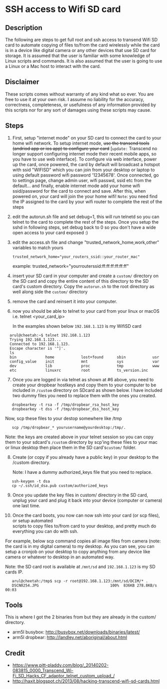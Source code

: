 # SSH access to Wifi SD card

## Description
The following are steps to get full root and ssh access to transend Wifi SD card 
to automate copying of files to/from the card wirelessly while the card is in a 
device like digital camera or any other devices that use SD card for storage. It 
is assumed that the user is familiar with some knowledge of Linux scripts and 
commands. It is also assumed that the user is going to use a Linux or a Mac host 
to interact with the card.

## Disclaimer
These scripts comes without warranty of any kind what so ever. You are free to use it at 
your own risk. I assume no liability for the accuracy, correctness, completeness, or 
usefulness of any information provided by this scripts nor for any sort of damages 
using these scripts may cause.

## Steps
1. First, setup "internet mode" on your SD card to connect the card to your home wifi network. 
   To setup internet mode, <del>use the transend tools (andriod app or ios app) to configure your card</del> 
   [`update:` Transcend no longer support configuring internet mode their recent mobile apps, so you have to 
   use web interface]. To configure via web interface, power up the card, once powered, the card by default 
   will broadcast a hotspot with ssid "WIFISD" which you can join from your desktop or laptop to using 
   default password wifi password '12345678'. Once connected, go to settings page, change admin user, 
   wifi passwd, ssid etc from the default... and finally, enable internet mode add your home wifi 
   ssid/password for the card to connect and save. After this, when powered on, your card will join 
   the your home wifi! `Note`: you need find the IP assigned to the card by your wifi router to complete 
   the rest of the steps

2. edit the autorun.sh file and set debug=1, this will run telnetd so you can 
   telnet to the card to complete the rest of the steps. Once you setup the sshd 
   in following steps, set debug back to 0 so you don't have a wide open access 
   to your card exposed :)

3. edit the access.sh file and change "trusted_network_home,work,other" variables to 
   match yours
   ```
   trusted_network_home="your_routers_ssid::your_router_mac"
   ```
   example: trusted_network="yourrouterssid:ff:ff:ff:ff:ff:ff"
 
4. insert your SD card in your computer and create a `custom/` directory on the SD card 
   and copy the entire content of this directory to the SD card's custom directory. Copy
   the `autorun.sh` to the root directory as well along side the `custom/` directory

5. remove the card and reinsert it into your computer.

6. now you should be able to telnet to your card from your linux or macOS i.e. telnet <your_card_ip>

   In the examples shown below `192.168.1.123` is my WifiSD card
 
 ```
   arul@cheetah:~$ telnet 192.168.1.123
   Trying 192.168.1.123...
   Connected to 192.168.1.123.
   Escape character is '^]'.
   ls
   bin             home            lost+found      sbin            usr
   config_value    init            mnt             sys             var
   dev             lib             proc            tmp             www
   etc             linuxrc         root            ts_version.inc
```

7. Once you are logged in via telnet as shown at #6 above, you need to create your 
   dropbear hostkeys and copy them to your computer to be included in `/custom` directory 
   on SDcard as shown below. I have included two dummy files you need to replace them 
   with the ones you created. 
   
```
   dropbearkey -t rsa -f /tmp/dropbear_rsa_host_key
   dropbearkey -t dss -f /tmp/dropbear_dss_host_key
```
  Now, scp these files to your destop somewhere like /tmp
   
```
   scp /tmp/dropbear_* yourusername@yourdesktop:/tmp/.
```
   
   Note: the keys are created above in your telnet session so you can copy them to your sdcard's 
   `/custom` directory by scp'ing these files to your mac or linux desktop then place them 
   in the SD card's`custom/` folder.
   
8. Create (or copy if you already have a public key) in your desktop to 
   the /custom directory. 
   
   Note: I have a dummy authorized_keys file that you need to replace.

```
   ssh-keygen -t dsa
   cp ~/.ssh/id_dsa.pub custom/authorized_keys
```

9. Once you update the key files in custom/ directory in the SD card, unplug your card and 
   plug it back into your device (computer or camera) one last time.

10. Once the card boots, you now can now ssh into your card (or scp files), or setup automated  
   scripts to copy files to/from card to your desktop, and pretty much do everything you 
   can do with ssh.
   
   For example, below scp command copies all image files from camera (note: the card is in 
   my digital camera) to my desktop. As you can see, you can setup a cronjob on your 
   desktop to copy anything from any device like camera or whatever to desktop in an 
   automated way.
   
   Note: the SD card root is available at `/mnt/sd` and `192.168.1.123` is my SD cards IP.

```
   arul@cheetah:/tmp$ scp -r root@192.168.1.123:/mnt/sd/DCIM/* .
   DSCN0254.JPG                                100%  836KB 278.8KB/s   00:03  
```

## Tools 
   This is where I got the 2 binaries from but they are already in the custom/ directory. 
   - arm5l busybox: http://busybox.net/downloads/binaries/latest/
   - arm5l dropbear: http://landley.net/aboriginal/about.html

## Credit 
   - https://www.pitt-pladdy.com/blog/_20140202-083815_0000_Transcend_Wi-Fi_SD_Hacks_CF_adaptor_telnet_custom_upload_/
   - http://haxit.blogspot.ch/2013/08/hacking-transcend-wifi-sd-cards.html

